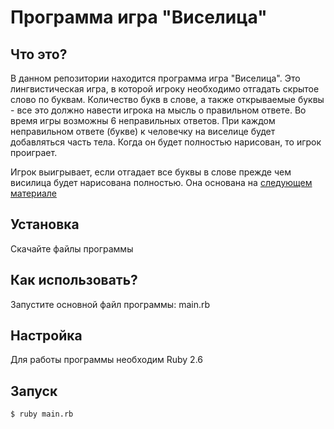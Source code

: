# Программа игра "Виселица"

## Что это?

В данном репозитории находится программа игра "Виселица". Это лингвистическая игра, в которой игроку необходимо отгадать скрытое слово по буквам. 
Количество букв в слове, а также открываемые буквы - все это должно навести игрока на мысль о правильном ответе. Во время игры возможны 6 неправильных ответов. При каждом неправильном ответе (букве) к человечку на виселице будет добавляться часть тела. Когда он будет полностью нарисован, то игрок проиграет.

Игрок выигрывает, если отгадает все буквы в слове прежде чем висилица будет нарисована полностью. 
Она основана на [следующем материале](https://ru.wikipedia.org/wiki/%D0%92%D0%B8%D1%81%D0%B5%D0%BB%D0%B8%D1%86%D0%B0_(%D0%B8%D0%B3%D1%80%D0%B0) 'следующем материале')

## Установка

Скачайте файлы программы

## Как использовать?

Запустите основной файл программы: main.rb

## Настройка

Для работы программы необходим Ruby 2.6

## Запуск

```
$ ruby main.rb
```